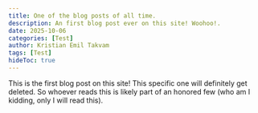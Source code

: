 ```yaml
---
title: One of the blog posts of all time.
description: An first blog post ever on this site! Woohoo!.
date: 2025-10-06
categories: [Test]
author: Kristian Emil Takvam
tags: [Test]
hideToc: true
---
```


This is the first blog post on this site! This specific one will definitely get deleted. So whoever reads this is likely part of an honored few (who am I kidding, only I will read this).